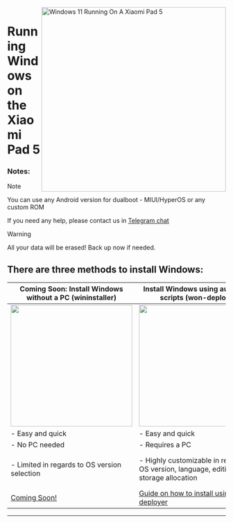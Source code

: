 <img align="right" src="https://raw.githubusercontent.com/erdilS/Port-Windows-11-Xiaomi-Pad-5/main/nabu.png" width="425" alt="Windows 11 Running On A Xiaomi Pad 5">

# Running Windows on the Xiaomi Pad 5

### Notes:
> [!NOTE]
> You can use any Android version for dualboot - MIUI/HyperOS or any custom ROM
>
> If you need any help, please contact us in [Telegram chat](https://t.me/nabuwoa)


> [!Warning]
> All your data will be erased! Back up now if needed.
>

## There are three methods to install Windows:

| **Coming Soon: Install Windows without a PC (wininstaller)**                                                                       | **Install Windows using automated scripts (won-deployer)**                                                 | **Install Windows Manually yourself**                                                                          |
|----------------------------------------------------------------------------------------------------------------|----------------------------------------------------------------------------------------------------------------|----------------------------------------------------------------------------------------------------------------|
| <a href="nopc-en.md"><img src="Link" width="280"></a> | <a href="won-deployer-install-en.md"><img src="Link" width="280"></a> | <a href="1-partition-en.md"><img src="Link" width="200"></a> |
| - Easy and quick                         | - Easy and quick                         | - Harder and longer                      |
| - No PC needed                           | - Requires a PC                         | - Requires a PC                          |
| - Limited in regards to OS version selection | - Highly customizable in regards to OS version, language, edition and storage allocation | - Highly customizable in regards to OS version, language, edition and storage allocation |
| [Coming Soon!](nopc-en.md) | [Guide on how to install using WoN-deployer](won-deployer-install-en.md) | [Manual Guide](1-partition-en.md) |

---
